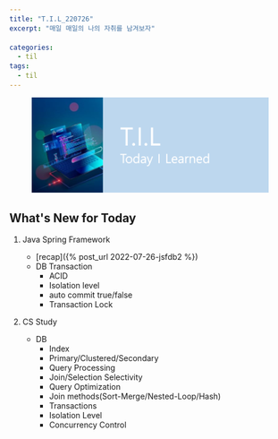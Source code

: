 ```yaml
---
title: "T.I.L_220726"
excerpt: "매일 매일의 나의 자취를 남겨보자"

categories:
  - til
tags:
  - til
---
```

<figure>
    <img src="/assets/images/til_image.png">
</figure>

## What's New for Today   
1. Java Spring Framework
    - [recap]({% post_url 2022-07-26-jsfdb2 %})
    - DB Transaction
        - ACID
        - Isolation level
        - auto commit true/false
        - Transaction Lock
        
2. CS Study
    - DB
        - Index
        - Primary/Clustered/Secondary
        - Query Processing
        - Join/Selection Selectivity
        - Query Optimization
        - Join methods(Sort-Merge/Nested-Loop/Hash)
        - Transactions
        - Isolation Level
        - Concurrency Control


         


  




